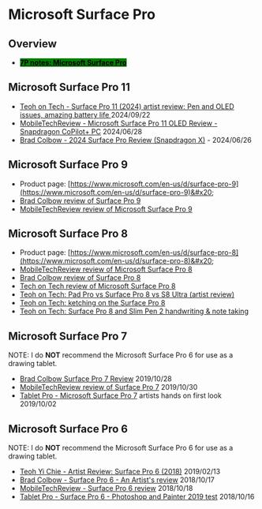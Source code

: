 # Microsoft Surface Pro

## Overview

* [<mark style="background-color:green;">**7P notes: Microsoft Surface Pro**</mark>](7p-notes-microsoft-surface-pro-8.md)

## Microsoft Surface Pro 11&#x20;

* [Teoh on Tech - Surface Pro 11 (2024) artist review: Pen and OLED issues, amazing battery life ](https://www.youtube.com/watch?v=KVO3BNoUnWw)2024/09/22
* [MobileTechReview - Microsoft Surface Pro 11 OLED Review - Snapdragon CoPilot+ PC](https://www.youtube.com/watch?v=mFD\_tbn\_i50) 2024/06/28&#x20;
* [Brad Colbow - 2024 Surface Pro Review (Snapdragon X)](https://www.youtube.com/watch?v=Q9fSAmJu1cY) - 2024/06/26&#x20;

## Microsoft Surface Pro 9

* Product page: [https://www.microsoft.com/en-us/d/surface-pro-9](https://www.microsoft.com/en-us/d/surface-pro-9)&#x20;
* [Brad Colbow review of Surface Pro 9](https://youtu.be/NNj6Aob88lk)&#x20;
* [MobileTechReview review of Microsoft Surface Pro 9](https://youtu.be/TpABlcB4gZI)&#x20;

## Microsoft Surface Pro 8

* Product page: [https://www.microsoft.com/en-us/d/surface-pro-8](https://www.microsoft.com/en-us/d/surface-pro-8)&#x20;
* [MobileTechReview review of Microsoft Surface Pro 8](https://youtu.be/v2mOtMiGN7s)&#x20;
* [Brad Colbow review of Surface Pro 8](https://youtu.be/OG-y1NlRp3g) &#x20;
* [Tech on Tech review of Microsoft Surface Pro 8](https://youtu.be/wNtmOONAyxk)&#x20;
* [Teoh on Tech: Pad Pro vs Surface Pro 8 vs S8 Ultra (artist review)](https://youtu.be/EQoq8WtmWN8)&#x20;
* [Teoh on Tech: ketching on the Surface Pro 8](https://youtu.be/nvtTj64XNxs) &#x20;
* [Teoh on Tech: Surface Pro 8 and Slim Pen 2 handwriting & note taking](https://youtu.be/2ImMHQ0ZsDY)&#x20;

## Microsoft Surface Pro 7

NOTE: I do **NOT** recommend the Microsoft Surface Pro 6 for use as a drawing tablet.

* [Brad Colbow Surface Pro 7 Review](https://www.youtube.com/watch?v=3r4ykYCYDIM) 2019/10/28
* [MobileTechReview review of Surface Pro 7](https://www.youtube.com/watch?v=3YT87jwNoaA) 2019/10/30&#x20;
* [Tablet Pro - Microsoft Surface Pro 7](https://www.youtube.com/watch?v=bMnzsg0SSe4) artists hands on first look 2019/10/02&#x20;

## Microsoft Surface Pro 6

NOTE: I do **NOT** recommend the Microsoft Surface Pro 6 for use as a drawing tablet.

* [Teoh Yi Chie - Artist Review: Surface Pro 6 (2018)](https://www.youtube.com/watch?v=ziHPI20Rn0k) 2019/02/13
* [Brad Colbow - Surface Pro 6 - An Artist's review](https://www.youtube.com/watch?v=nqWMtz4lv0s) 2018/10/17
* [MobileTechReview - Surface Pro 6 review](https://www.youtube.com/watch?v=7559edlsUno) 2018/10/18
* [Tablet Pro - Surface Pro 6 - Photoshop and Painter 2019 test](https://www.youtube.com/watch?v=UOlmfg2QhGI) 2018/10/16&#x20;

